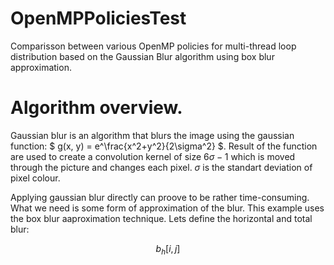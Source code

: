 # OpenMPPoliciesTest
Comparisson between various OpenMP policies for multi-thread loop distribution based on the Gaussian Blur algorithm using box blur approximation.

# Algorithm overview. 

Gaussian blur is an algorithm that blurs the image using the gaussian function:
$ g(x, y) = e^\frac{x^2+y^2}{2\sigma^2} $. Result of the function are used to create a convolution kernel of size $6\sigma -1$ which is moved through the picture and changes each pixel. $\sigma$ is the standart deviation of pixel colour.

Applying gaussian blur directly can proove to be rather time-consuming. What we need is some form of approximation of the blur. This example uses the box blur aaproximation technique. Lets define the horizontal and total blur:

$$ b_h[i, j] $$
